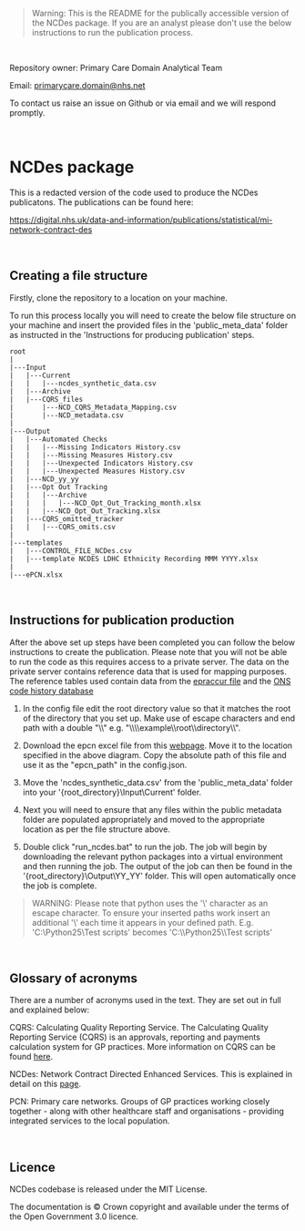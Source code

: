 > Warning: This is the README for the publically accessible version of the NCDes package. If you are an analyst please don't use the below instructions to run the publication process.

<p>&nbsp;</p>

Repository owner: Primary Care Domain Analytical Team

Email: primarycare.domain@nhs.net

To contact us raise an issue on Github or via email and we will respond promptly.

<p>&nbsp;</p>

# NCDes package

This is a redacted version of the code used to produce the NCDes publicatons. The publications can be found here:

https://digital.nhs.uk/data-and-information/publications/statistical/mi-network-contract-des

<p>&nbsp;</p>

## Creating a file structure 

Firstly, clone the repository to a location on your machine.

To run this process locally you will need to create the below file structure on your machine and insert the provided files in the 'public_meta_data' folder as instructed in the 'Instructions for producing publication' steps.

```
root
|
|---Input
|   |---Current
|   |   |---ncdes_synthetic_data.csv
|   |---Archive
|   |---CQRS_files
|       |---NCD_CQRS_Metadata_Mapping.csv
|       |---NCD_metadata.csv
|
|---Output
|   |---Automated Checks
|   |   |---Missing Indicators History.csv
|   |   |---Missing Measures History.csv
|   |   |---Unexpected Indicators History.csv
|   |   |---Unexpected Measures History.csv
|   |---NCD_yy_yy
|   |---Opt Out Tracking
|   |   |---Archive
|   |   |   |---NCD_Opt_Out_Tracking_month.xlsx
|   |   |---NCD_Opt_Out_Tracking.xlsx
|   |---CQRS_omitted_tracker
|   |   |---CQRS_omits.csv
| 
|---templates
|   |---CONTROL_FILE_NCDes.csv
|   |---template NCDES LDHC Ethnicity Recording MMM YYYY.xlsx
|
|---ePCN.xlsx
```

<p>&nbsp;</p>

## Instructions for publication production
After the above set up steps have been completed you can follow the below instructions to create the publication. Please note that you will not be able to run the code as this requires access to a private server. The data on the private server contains reference data that is used for mapping purposes. The reference tables used contain data from the [epraccur file](https://digital.nhs.uk/services/organisation-data-service/file-downloads/gp-and-gp-practice-related-data) and the [ONS code history database](https://www.ons.gov.uk/methodology/geography/geographicalproducts/namescodesandlookups/codehistorydatabasechd)

1) In the config file edit the root directory value so that it matches the root of the directory that you set up. Make use of escape characters and end path with a double "\\\\" e.g. "\\\\\\\example\\\root\\\directory\\\\".

2) Download the epcn excel file from this [webpage](https://digital.nhs.uk/services/organisation-data-service/file-downloads/gp-and-gp-practice-related-data). Move it to the location specified in the above diagram. Copy the absolute path of this file and use it as the "epcn_path" in the config.json.

3) Move the 'ncdes_synthetic_data.csv' from the 'public_meta_data' folder into your '{root_directory}\Input\Current' folder.

4) Next you will need to ensure that any files within the public metadata folder are populated appropriately and moved to the appropriate location as per the file structure above.

5) Double click "run_ncdes.bat" to run the job. The job will begin by downloading the relevant python packages into a virtual environment and then running the job. The output of the job can then be found in the '{root_directory}\Output\YY_YY' folder. This will open automatically once the job is complete. 

> WARNING: Please note that python uses the '\\' character as an escape character. To ensure your inserted paths work insert an additional '\\' each time it appears in your defined path. E.g.  'C:\Python25\Test scripts' becomes 'C:\\\Python25\\\Test scripts'  

<p>&nbsp;</p>

## Glossary of acronyms
There are a number of acronyms used in the text. They are set out in full and explained below:

 CQRS: Calculating Quality Reporting Service. The Calculating Quality Reporting Service (CQRS) is an approvals, reporting and payments calculation system for GP practices. More information on CQRS can be found [here](https://welcome.cqrs.nhs.uk/).

NCDes: Network Contract Directed Enhanced Services. This is explained in detail on this [page](https://digital.nhs.uk/data-and-information/publications/statistical/mi-network-contract-des/2022-23).

PCN: Primary care networks. Groups of GP practices working closely together - along with other healthcare staff and organisations - providing integrated services to the local population.

<p>&nbsp;</p>

## Licence
NCDes codebase is released under the MIT License.

The documentation is © Crown copyright and available under the terms of the Open Government 3.0 licence.